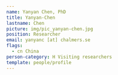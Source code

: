 ```yaml
---
name: Yanyan Chen, PhD
title: Yanyan-Chen
lastname: Chen
picture: img/pic_yanyan-chen.jpg
position: Researcher
email: yanyanc [at] chalmers.se
flags:
  - cn China
person-category: H Visiting researchers
template: people/profile
---
```

